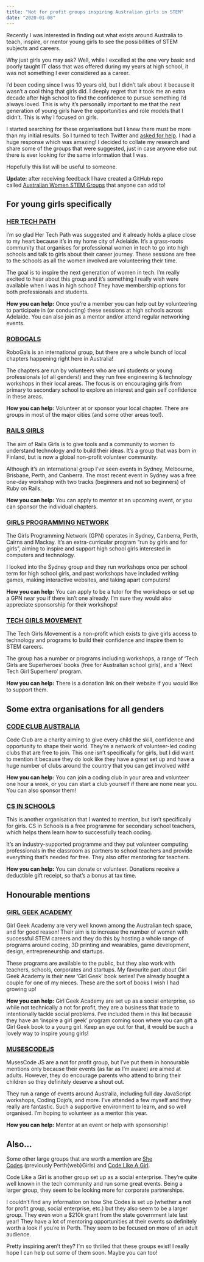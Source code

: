 ```yaml
---
title: "Not for profit groups inspiring Australian girls in STEM"
date: "2020-01-08"
---
```


Recently I was interested in finding out what exists around Australia to teach, inspire, or mentor young girls to see the possibilities of STEM subjects and careers.

Why just girls you may ask? Well, while I excelled at the one very basic and poorly taught IT class that was offered during my years at high school, it was not something I ever considered as a career.

I’d been coding since I was 10 years old, but I didn’t talk about it because it wasn’t a cool thing that girls did. I deeply regret that it took me an extra decade after high school to find the confidence to pursue something I’d always loved. This is why it’s personally important to me that the next generation of young girls have the opportunities and role models that I didn’t. This is why I focused on girls.

I started searching for these organisations but I knew there must be more than my initial results. So I turned to tech Twitter and [asked for help](https://twitter.com/TarynEwens/status/1207167827230117888?s=20). I had a huge response which was amazing! I decided to collate my research and share some of the groups that were suggested, just in case anyone else out there is ever looking for the same information that I was.

Hopefully this list will be useful to someone.

**Update:** after receiving feedback I have created a GitHub repo called [Australian Women STEM Groups](https://github.com/tarynewens/australian-women-stem-groups) that anyone can add to!

## For young girls specifically

### [HER TECH PATH](https://hertechpath.org/)

I’m so glad Her Tech Path was suggested and it already holds a place close to my heart because it’s in my home city of Adelaide. It’s a grass-roots community that organises for professional women in tech to go into high schools and talk to girls about their career journey. These sessions are free to the schools as all the women involved are volunteering their time.

The goal is to inspire the next generation of women in tech. I’m really excited to hear about this group and it’s something I really wish were available when I was in high school! They have membership options for both professionals and students.

**How you can help:** Once you’re a member you can help out by volunteering to participate in (or conducting) these sessions at high schools across Adelaide. You can also join as a mentor and/or attend regular networking events.

### [ROBOGALS](https://my.robogals.org/chapters/)

RoboGals is an international group, but there are a whole bunch of local chapters happening right here in Australia!

The chapters are run by volunteers who are uni students or young professionals (of all genders!) and they run free engineering & technology workshops in their local areas. The focus is on encouraging girls from primary to secondary school to explore an interest and gain self confidence in these areas.

**How you can help:** Volunteer at or sponsor your local chapter. There are groups in most of the major cities (and some other areas too!).

### [RAILS GIRLS](https://twitter.com/RailsGirls_AU)

The aim of Rails Girls is to give tools and a community to women to understand technology and to build their ideas. It’s a group that was born in Finland, but is now a global non-profit volunteer community.

Although it’s an international group I’ve seen events in Sydney, Melbourne, Brisbane, Perth, and Canberra. The most recent event in Sydney was a free one-day workshop with two tracks (beginners and not so beginners) of Ruby on Rails.

**How you can help:** You can apply to mentor at an upcoming event, or you can sponsor the individual chapters.

### [GIRLS PROGRAMMING NETWORK](http://girlsprogramming.network/)

The Girls Programming Network (GPN) operates in Sydney, Canberra, Perth, Cairns and Mackay. It’s an extra-curricular program “run by girls and for girls”, aiming to inspire and support high school girls interested in computers and technology.

I looked into the Sydney group and they run workshops once per school term for high school girls, and past workshops have included writing games, making interactive websites, and taking apart computers!

**How you can help:** You can apply to be a tutor for the workshops or set up a GPN near you if there isn’t one already. I’m sure they would also appreciate sponsorship for their workshops!

### [TECH GIRLS MOVEMENT](https://www.techgirlsmovement.org/)

The Tech Girls Movement is a non-profit which exists to give girls access to technology and programs to build their confidence and inspire them to STEM careers.

The group has a number or programs including workshops, a range of ‘Tech Girls are Superheroes’ books (free for Australian school girls), and a ‘Next Tech Girl Superhero’ program.

**How you can help:** There is a donation link on their website if you would like to support them.

## Some extra organisations for all genders

### [CODE CLUB AUSTRALIA](https://codeclubau.org/)

Code Club are a charity aiming to give every child the skill, confidence and opportunity to shape their world. They’re a network of volunteer-led coding clubs that are free to join. This one isn’t specifically for girls, but I did want to mention it because they do look like they have a great set up and have a huge number of clubs around the country that you can get involved with!

**How you can help:** You can join a coding club in your area and volunteer one hour a week, or you can start a club yourself if there are none near you. You can also sponsor them!

### [CS IN SCHOOLS](https://csinschools.com/)

This is another organisation that I wanted to mention, but isn’t specifically for girls. CS in Schools is a free programme for secondary school teachers, which helps them learn how to successfully teach coding.

It’s an industry-supported programme and they put volunteer computing professionals in the classroom as partners to school teachers and provide everything that’s needed for free. They also offer mentoring for teachers.

**How you can help:** You can donate or volunteer. Donations receive a deductible gift receipt, so that’s a bonus at tax time.

## Honourable mentions

### [GIRL GEEK ACADEMY](https://girlgeekacademy.com/)

Girl Geek Academy are very well known among the Australian tech space, and for good reason! Their aim is to increase the number of women with successful STEM careers and they do this by hosting a whole range of programs around coding, 3D printing and wearables, game development, design, entrepreneurship and startups.

These programs are available to the public, but they also work with teachers, schools, corporates and startups. My favourite part about Girl Geek Academy is their new ‘Girl Geek’ book series! I’ve already bought a couple for one of my nieces. These are the sort of books I wish I had growing up!

**How you can help:** Girl Geek Academy are set up as a social enterprise, so while not technically a not for profit, they are a business that trade to intentionally tackle social problems. I’ve included them in this list because they have an ‘inspire a girl geek’ program coming soon where you can gift a Girl Geek book to a young girl. Keep an eye out for that, it would be such a lovely way to inspire young girls!

### [MUSESCODEJS](https://musescodejs.org/)

MusesCode JS are a not for profit group, but I’ve put them in honourable mentions only because their events (as far as I’m aware) are aimed at adults. However, they do encourage parents who attend to bring their children so they definitely deserve a shout out.

They run a range of events around Australia, including full day JavaScript workshops, Coding Dojo’s, and more. I’ve attended a few myself and they really are fantastic. Such a supportive environment to learn, and so well organised. I’m hoping to volunteer as a mentor this year.

**How you can help:** Mentor at an event or help with sponsorship!

## Also…

Some other large groups that are worth a mention are [She Codes](https://shecodes.com.au/) (previously Perth{web}Girls) and [Code Like A Girl](https://www.codelikeagirl.com/).

Code Like a Girl is another group set up as a social enterprise. They’re quite well known in the tech community and run some great events. Being a larger group, they seem to be looking more for corporate partnerships.

I couldn’t find any information on how She Codes is set up (whether a not for profit group, social enterprise, etc.) but they also seem to be a larger group. They even won a $210k grant from the state government late last year! They have a lot of mentoring opportunities at their events so definitely worth a look if you’re in Perth. They seem to be focused on more of an adult audience.

Pretty inspiring aren’t they? I’m so thrilled that these groups exist! I really hope I can help out some of them soon. Maybe you can too!
